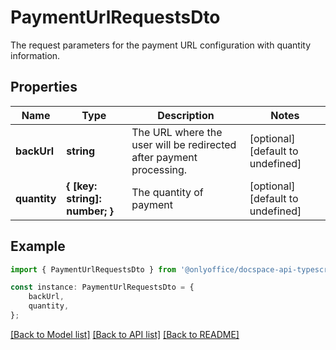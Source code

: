 # PaymentUrlRequestsDto

The request parameters for the payment URL configuration with quantity information.

## Properties

Name | Type | Description | Notes
------------ | ------------- | ------------- | -------------
**backUrl** | **string** | The URL where the user will be redirected after payment processing. | [optional] [default to undefined]
**quantity** | **{ [key: string]: number; }** | The quantity of payment | [optional] [default to undefined]

## Example

```typescript
import { PaymentUrlRequestsDto } from '@onlyoffice/docspace-api-typescript';

const instance: PaymentUrlRequestsDto = {
    backUrl,
    quantity,
};
```

[[Back to Model list]](../README.md#documentation-for-models) [[Back to API list]](../README.md#documentation-for-api-endpoints) [[Back to README]](../README.md)

